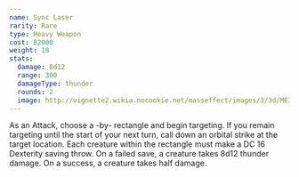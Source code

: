 ```yaml
---
name: Sync Laser
rarity: Rare
type: Heavy Weapon
cost: 82000
weight: 18
stats:
  damage: 8d12
  range: 300
  damageType: thunder
  rounds: 2
  image: http://vignette2.wikia.nocookie.net/masseffect/images/3/3d/ME3_Sync_Laser_Heavy_Weapon.png/revision/latest?cb=20120317195655
---
```

As an Attack, choose a <me-distance length="25" adj num-only />-by-<me-distance length="50" adj /> rectangle and begin
targeting. If you remain targeting until the start of your next turn, call down an orbital strike at the target location.
Each creature within the rectangle must make a DC 16 Dexterity saving throw. On a failed save, a creature takes 8d12
thunder damage. On a success, a creature takes half damage.
